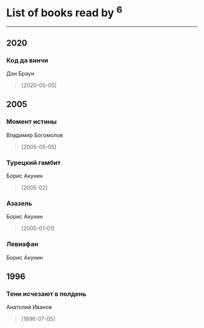 # List of books read by [](https://plus.google.com/u/0/118261627879855357372/)<sup>6</sup>
---

## 2020

### Код да винчи
Дэн Браун
> [2020-05-05] 



## 2005

### Момент истины
Владимир Богомолов
> [2005-05-05] 


### Турецкий гамбит
Борис Акунин
> [2005-02] 


### Азазель
Борис Акунин
> [2005-01-01] 


### Левиафан
Борис Акунин



## 1996

### Тени исчезают в полдень
Анатолий Иванов
> [1996-07-05] 



